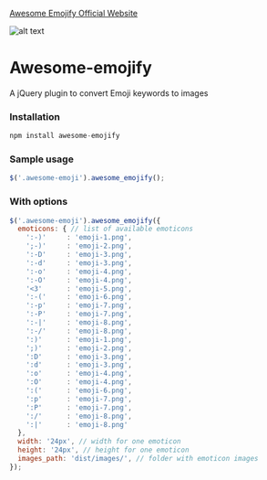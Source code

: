 [Awesome Emojify Official Website](http://mateuszm.github.io/awesome-emojify)

![alt text](https://raw.githubusercontent.com/MateuszM/awesome-emojify/master/emoji.png "Screen")

# Awesome-emojify
A jQuery plugin to convert Emoji keywords to images

### Installation

```javascript
npm install awesome-emojify
```

### Sample usage

```javascript
$('.awesome-emoji').awesome_emojify();

```
### With options
```javascript
$('.awesome-emoji').awesome_emojify({
  emoticons: { // list of available emoticons
    ':-)'     : 'emoji-1.png',
    ';-)'     : 'emoji-2.png',
    ':-D'     : 'emoji-3.png',
    ':-d'     : 'emoji-3.png',
    ':-o'     : 'emoji-4.png',
    ':-O'     : 'emoji-4.png',
    '<3'      : 'emoji-5.png',
    ':-('     : 'emoji-6.png',
    ':-p'     : 'emoji-7.png',
    ':-P'     : 'emoji-7.png',
    ':-|'     : 'emoji-8.png',
    ':-/'     : 'emoji-8.png',
    ':)'      : 'emoji-1.png',
    ';)'      : 'emoji-2.png',
    ':D'      : 'emoji-3.png',
    ':d'      : 'emoji-3.png',
    ':o'      : 'emoji-4.png',
    ':O'      : 'emoji-4.png',
    ':('      : 'emoji-6.png',
    ':p'      : 'emoji-7.png',
    ':P'      : 'emoji-7.png',
    ':/'      : 'emoji-8.png',
    ':|'      : 'emoji-8.png'
  },
  width: '24px', // width for one emoticon
  height: '24px', // height for one emoticon
  images_path: 'dist/images/', // folder with emoticon images
});

```
